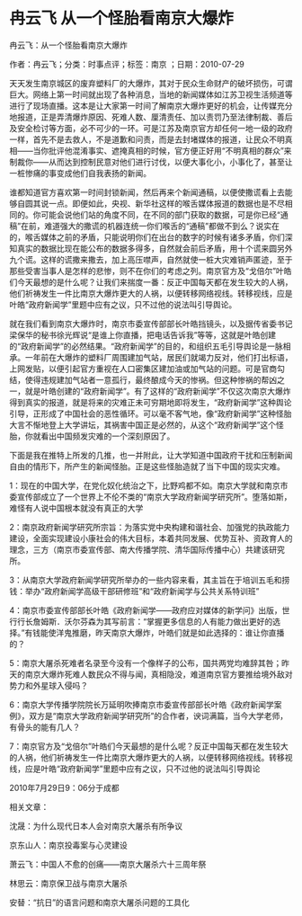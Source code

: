 # 冉云飞  从一个怪胎看南京大爆炸  
  
冉云飞：从一个怪胎看南京大爆炸  
作者：冉云飞；分类：时事点评；标签：南京 ；日期：2010-07-29  
天天发生南京城区的废弃塑料厂的大爆炸，其对于民众生命财产的破坏损伤，可谓巨大。网络上第一时间就出现了各种消息，当地的新闻媒体如江苏卫视生活频道等进行了现场直播。这本是让大家第一时间了解南京大爆炸更好的机会，让传媒充分地报道，正是弄清爆炸原因、死难人数、厘清责任、加以责罚乃至法律制裁、善后及安全检讨等方面，必不可少的一环。可是江苏及南京官方却任何一地一级的政府一样，首先不是去救人，不是道歉和问责，而是去封堵媒体的报道，让民众不明真相——当你批评他混淆事实、遮掩真相的时候，官方便正好用“不明真相的群众”来制裁你——从而达到控制民意对他们进行讨伐，以便大事化小，小事化了，甚至让一桩惨痛的事变成他们自我表扬的新闻。  
谁都知道官方喜欢第一时间封锁新闻，然后再来个新闻通稿，以便使撒谎看上去能够自圆其说一点。即便如此，央视、新华社这样的喉舌媒体报道的数据也是不尽相同的。你可能会说他们站的角度不同，在不同的部门获取的数据，可是你已经“通稿”在前，难道强大的撒谎的机器连统一你们喉舌的“通稿”都做不到么？说实在的，喉舌媒体之前的矛盾，只能说明你们在出台的数字的时候有诸多矛盾，你们深知真实的数据比现在能公布的数据多得多，自然就会前后矛盾，用十个谎来圆另外九个谎。这样的谎撒来撒去，加上高压噤声，自然就使一桩大灾难销声匿迹，至于那些受害当事人是怎样的悲惨，则不在你们的考虑之列。南京官方及“戈倍尔”叶皓们今天最想的是什么呢？让我们来揣度一番：反正中国每天都在发生较大的人祸，他们祈祷发生一件比南京大爆炸更大的人祸，以便转移网络视线。转移视线，应是叶皓“政府新闻学”里题中应有之议，只不过他的说法叫引导舆论。  
就在我们看到南京大爆炸时，南京市委宣传部部长叶皓挡镜头，以及据传省委书记梁保华的秘书徐光辉说“是谁上你直播，把电话告诉我”等等，这就是叶皓创建的“政府新闻学”的必然结果。“政府新闻学”的目的，和组织五毛引导舆论是一脉相承。一年前在大爆炸的塑料厂周围建加气站，居民们就竭力反对，他们打出标语，上网发贴，以便引起官方重视在人口密集区建加油或加气站的问题。可是官商勾结，使得违规建加气站者一意孤行，最终酿成今天的惨祸。但这种惨祸的帮凶之一，就是叶皓创建的“政府新闻学”。有了这样的“政府新闻学”不仅这次南京大爆炸得到真实的报道，就是将来的灾难正未可穷期地即将发生，“政府新闻学”这种舆论引导，正形成了中国社会的恶性循环。可以毫不客气地，像“政府新闻学”这种怪胎大言不惭地登上大学讲坛，其祸害中国正是必然的，从这个“政府新闻学”这个怪胎，你就看出中国频发灾难的一个深刻原因了。  
下面是我在推特上所发的几推，也一并附此，让大学知道中国政府干扰和压制新闻自由的情形下，所产生的新闻怪胎。正是这些怪胎造就了当下中国的现实灾难。  
1：现在的中国大学，在党化奴化统治之下，比野鸡都不如。南京大学就和南京市委宣传部成立了一个世界上不伦不类的“南京大学政府新闻学研究所”。堕落如斯，难怪有人说中国根本就没有真正的大学  
2：南京政府新闻学研究所宗旨：为落实党中央构建和谐社会、加强党的执政能力建设，全面实现建设小康社会的伟大目标，本着共同发展、优势互补、资政育人的理念，三方（南京市委宣传部、南大传播学院、清华国际传播中心）共建该研究所。  
3：从南京大学政府新闻学研究所举办的一些内容来看，其主旨在于培训五毛和捞钱：举办“政府新闻学高级干部研修班”和“政府新闻学与公共关系特训班”  
4：南京市委宣传部部长叶皓《政府新闻学——政府应对媒体的新学问》出版，世行行长詹姆斯．沃尔芬森为其写前言：“掌握更多信息的人有能力做出更好的选择。”有钱能使洋鬼推磨，昨天南京大爆炸，叶皓们就是如此选择的：谁让你直播的？  
5：南京大屠杀死难者名录至今没有一个像样子的公布，国共两党均难辞其咎；昨天的南京大爆炸死难人数民众不得与闻，真相隐没，难道南京官方要推给境外敌对势力和外星球入侵吗？  
6：南京大学传播学院院长万延明吹捧南京市委宣传部部长叶皓《政府新闻学案例》，双方是“南京大学政府新闻学研究所”的合作者，谀词满篇，当今大学老师，有骨头的能有几人？  
7：南京官方及“戈倍尔”叶皓们今天最想的是什么呢？反正中国每天都在发生较大的人祸，他们祈祷发生一件比南京大爆炸更大的人祸，以便转移网络视线。转移视线，应是叶皓“政府新闻学”里题中应有之议，只不过他的说法叫引导舆论  
2010年7月29日9：06分于成都  
  
相关文章：  
沈晟：为什么现代日本人会对南京大屠杀有所争议  
京东山人：南京投毒案与心灵建设  
萧云飞：中国人不愈的创痛——南京大屠杀六十三周年祭  
林思云：南京保卫战与南京大屠杀  
安替：“抗日”的语言问题和南京大屠杀问题的工具化